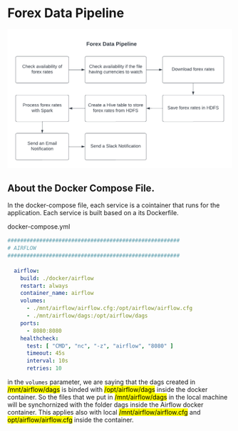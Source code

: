 # Forex Data Pipeline

![Screenshot](img/pipeline.png)

## About the Docker Compose File. 

In the docker-compose file, each service is a cointainer that runs for the application. Each service is built based on a its Dockerfile. 

docker-compose.yml
```yaml
######################################################
# AIRFLOW
######################################################

  airflow:
    build: ./docker/airflow
    restart: always
    container_name: airflow
    volumes:
      - ./mnt/airflow/airflow.cfg:/opt/airflow/airflow.cfg
      - ./mnt/airflow/dags:/opt/airflow/dags
    ports:
      - 8080:8080
    healthcheck:
      test: [ "CMD", "nc", "-z", "airflow", "8080" ]
      timeout: 45s
      interval: 10s
      retries: 10
```
in the `volumes` parameter, we are saying that the dags created in <mark>/mnt/airflow/dags</mark> is binded with <mark>/opt/airflow/dags</mark> inside the docker container. So the files that we put in <mark>/mnt/airflow/dags</mark> in the local machine will be synchornized with the folder dags inside the Airflow docker container. This applies also with local <mark>/mnt/airflow/airflow.cfg</mark> and <mark>opt/airflow/airflow.cfg</mark> inside the container. 

